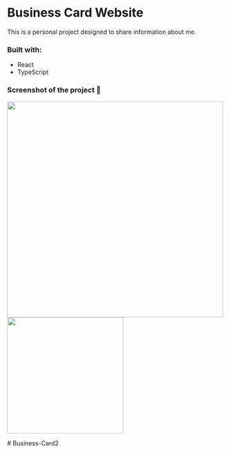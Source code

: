 # Business Card Website
This is a personal project designed to share information about me.

### Built with:
- React
- TypeScript

### Screenshot of the project 📸



<p float="left">
  <img style="width:500px" src="https://github.com/rowbadow/Business-Card/assets/120333793/cb92f6c5-3112-4880-b356-f427d4110d6e"/>
  <img style="width:269px" src="https://github.com/rowbadow/Business-Card/assets/120333793/bd3936c7-1df6-43ce-bb77-c415d63706c0"/>
</p>
# Business-Card2
